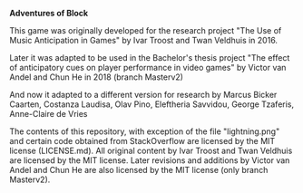 **Adventures of Block**

This game was originally developed for the research project "The Use of Music Anticipation in Games" by Ivar Troost and Twan Veldhuis in 2016.

Later it was adapted to be used in the Bachelor's thesis project "The effect of anticipatory cues on player performance in video games" by Victor van Andel and Chun He in 2018 (branch Masterv2)

And now it adapted to a different version for research by Marcus Bicker Caarten, Costanza Laudisa, Olav Pino, Eleftheria Savvidou, George Tzaferis, Anne-Claire de Vries

The contents of this repository, with exception of the file "lightning.png" and certain code obtained from StackOverflow are licensed by the MIT license (LICENSE.md).
All original content by Ivar Troost and Twan Veldhuis are licensed by the MIT license.
Later revisions and additions by Victor van Andel and Chun He are also licensed by the MIT license (only branch Masterv2).
